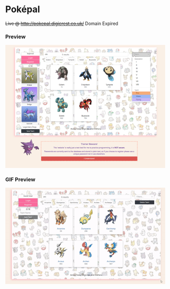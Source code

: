 # Poképal
<s>Live @ http://pokepal.digicrest.co.uk/</s> Domain Expired

<h3>Preview</h3>
<img src="https://github.com/Digicrest/practice-projects/blob/master/3-pokemon/1-pokepal/_sample.png"/>

<h3>GIF Preview</h3>
<img src="https://github.com/Digicrest/practice-projects/blob/master/3-pokemon/1-pokepal/_sample.gif"/>

